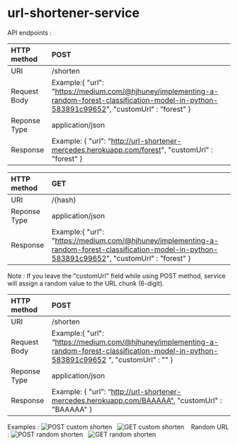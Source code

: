 # url-shortener-service

API endpoints : 

| HTTP method   | POST            |
| :---          | :---            | 
| URI           | /shorten        |
| Request Body  | Example:{ "url": "https://medium.com/@hjhuney/implementing-a-random-forest-classification-model-in-python-583891c99652", "customUrl" : "forest" }|
| Reponse Type  | application/json|
| Response  | Example: { "url": "http://url-shortener-mercedes.herokuapp.com/forest", "customUrl" : "forest" }|

| HTTP method   | GET           |
| :---          | :---            | 
| URI           | /{hash}      |
| Reponse Type  | application/json|
| Response  | Example:{ "url": "https://medium.com/@hjhuney/implementing-a-random-forest-classification-model-in-python-583891c99652", "customUrl" : "forest" }|

Note : If you leave the "customUrl" field while using POST method, service will assign a random value to the URL chunk (6-digit).

| HTTP method   | POST            |
| :---          | :---            | 
| URI           | /shorten        |
| Request Body  | Example:{ "url": “https://medium.com/@hjhuney/implementing-a-random-forest-classification-model-in-python-583891c99652 “, "customUrl" : "" }|
| Reponse Type  | application/json|
| Response  | Example: { "url": “http://url-shortener-mercedes.herokuapp.com/BAAAAA“, "customUrl" : "BAAAAA" }|

Examples : 
![POST custom shorten](https://user-images.githubusercontent.com/43525350/167319820-68e56b8b-b4b3-44a4-814b-10f5dbdc3041.png)
&nbsp;
![GET custom shorten](https://user-images.githubusercontent.com/43525350/167319826-edd560cc-a608-4183-88bb-a5486c67b152.png)
&nbsp;&nbsp;
Random URL : 
![POST random shorten](https://user-images.githubusercontent.com/43525350/167319831-cc88146d-e411-4883-8e95-7ee61ec57184.png)
&nbsp;
![GET random shorten](https://user-images.githubusercontent.com/43525350/167319834-7bf2918f-02b2-46d3-a768-9f57213d737d.png)

